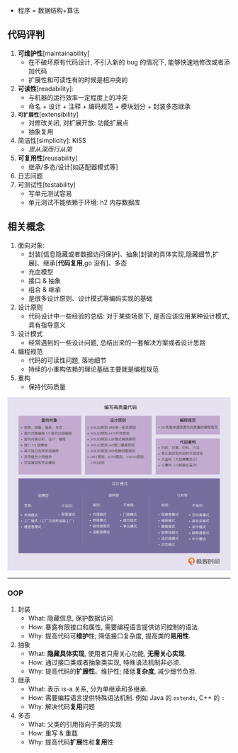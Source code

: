 - 程序 = 数据结构+算法

## 代码评判

1. **可维护性**[maintainability]
   - 在不破坏原有代码设计, 不引入新的 bug 的情况下, 能够快速地修改或者添加代码
   - 扩展性和可读性有的时候是相冲突的
2. **可读性**[readability]:
   - 与机器的运行效率一定程度上的冲突
   - 命名 + 设计 + 注释 + 编码规范 + 模块划分 + 封装多态继承
3. **`可扩展性`**[extensibility]
   - 对修改关闭, 对扩展开放: 功能扩展点
   - 抽象复用
4. 简洁性[simplicity]: KISS
   - _思从深而行从简_
5. **可复用性**[reusability]
   - 继承/多态/设计[如适配器模式等]
6. 日志问题
7. 可测试性[testability]
   - 写单元测试容易
   - 单元测试不能依赖于环境: h2 内存数据库

## 相关概念

1. 面向对象:
   - 封装[信息隐藏或者数据访问保护]、抽象[封装的具体实现,隐藏细节,扩展]、继承[**代码复用**,go 没有]、多态
   - 充血模型
   - 接口 & 抽象
   - 组合 & 继承
   - 是很多设计原则、设计模式等编码实现的基础
2. 设计原则
   - 代码设计中一些经验的总结: 对于某些场景下, 是否应该应用某种设计模式, 具有指导意义
3. 设计模式
   - 经常遇到的一些设计问题, 总结出来的一套解决方案或者设计思路
4. 编程规范
   - 代码的可读性问题, 落地细节
   - 持续的小重构依赖的理论基础主要就是编程规范
5. 重构
   - 保持代码质量

![avatar](/static/image/pattern/design-guideline.png)

---

### OOP

1. 封装
   - What: 隐藏信息, 保护数据访问
   - How: 暴露有限接口和属性, 需要编程语言提供访问控制的语法.
   - Why: 提高代码可**维护**性; 降低接口复杂度, 提高类的**易用性**.
2. 抽象
   - What: **隐藏具体实现**, 使用者只需关心功能, **无需关心实现**.
   - How: 通过接口类或者抽象类实现, 特殊语法机制非必须.
   - Why: 提高代码的**扩展性**、维护性; 降低**复杂度**, 减少细节负担.
3. 继承
   - What: 表示 is-a 关系, 分为单继承和多继承.
   - How: 需要编程语言提供特殊语法机制. 例如 Java 的 `extends`, C++ 的 `:`
   - Why: 解决代码**复用**问题
4. 多态
   - What: 父类的引用指向子类的实现
   - How: 重写 & 重载
   - Why: 提高代码**扩展**性和**复用**性
